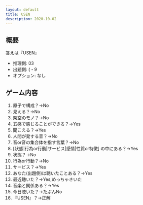 ```yaml
---
layout: default
title: USEN
description: 2020-10-02
---
```


## 概要

答えは『USEN』

- 推理側: 03
- 出題側: (・9
- オプション: なし

## ゲーム内容

1. 原子で構成？→No
2. 見える？→No
3. 架空のモノ？→No
4. 五感で感じることができる？→Yes
5. 聞こえる？→Yes
6. 人間が発する音？→No
7. 音or音の集合体を指す言葉？→No
8. \[状態|行為or行動|サービス|感情|性質or特徴\] の中にある？→Yes
9. 状態？→No
10. 行為or行動？→No
11. サービス？→Yes
12. あなた(出題側)は聴いたことある？→Yes
13. 最近聴いた？→Yes,めっちゃきいた
14. 音楽と関係ある？→Yes
15. 今日聴いた？→たぶんNo
16. 『USEN』？→正解
